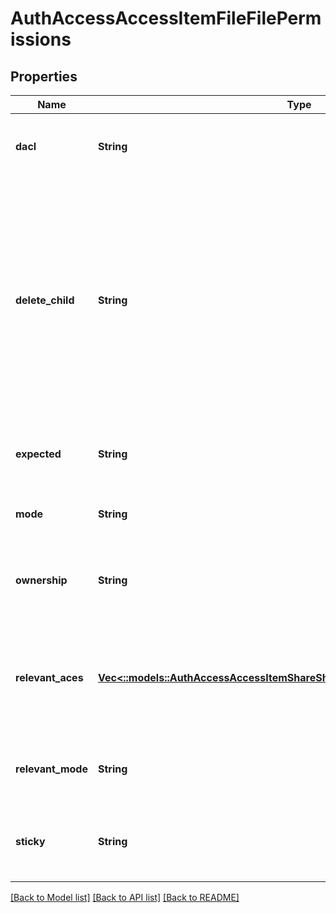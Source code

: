 # AuthAccessAccessItemFileFilePermissions

## Properties
Name | Type | Description | Notes
------------ | ------------- | ------------- | -------------
**dacl** | **String** | Returns a status message if the Null ACL is set. | [optional] [default to null]
**delete_child** | **String** | Returns a status message if the parent directoryhas the delete_child property set for the user.If the delete_child property is set for a user,that user is able to delete the file.the delete_child for the user. | [optional] [default to null]
**expected** | **String** | Specifies the Access Control Entry (ACE) for the user. | [optional] [default to null]
**mode** | **String** | Specifies the mode bits on the file. | [optional] [default to null]
**ownership** | **String** | Returns a status message if the user owns the file. | [optional] [default to null]
**relevant_aces** | [**Vec<::models::AuthAccessAccessItemShareSharePermissionsShareRelevantAce>**](AuthAccessAccessItemShareSharePermissionsShareRelevantAce.md) | Specifies a list of the relevant Access Control Entrieswith respect to the user in the share. | [optional] [default to null]
**relevant_mode** | **String** | Specifies the mode bits that are related to the user. | [optional] [default to null]
**sticky** | **String** | Returns a status message if the user owns the file. | [optional] [default to null]

[[Back to Model list]](../README.md#documentation-for-models) [[Back to API list]](../README.md#documentation-for-api-endpoints) [[Back to README]](../README.md)


